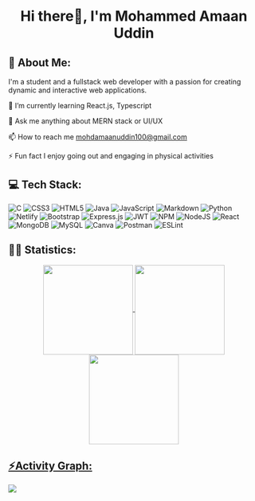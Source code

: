 <h1 align="center">Hi there👋, I'm Mohammed Amaan Uddin</h1>

## 💫 About Me:

I'm a student and a fullstack web developer with a passion for creating dynamic and interactive web applications.

🌱 I’m currently learning React.js, Typescript

💬 Ask me anything about MERN stack or UI/UX

📫 How to reach me mohdamaanuddin100@gmail.com

⚡ Fun fact I enjoy going out and engaging in physical activities

## 💻 Tech Stack:

![C](https://img.shields.io/badge/c-%2300599C.svg?style=for-the-badge&logo=c&logoColor=white) ![CSS3](https://img.shields.io/badge/css3-%231572B6.svg?style=for-the-badge&logo=css3&logoColor=white) ![HTML5](https://img.shields.io/badge/html5-%23E34F26.svg?style=for-the-badge&logo=html5&logoColor=white) ![Java](https://img.shields.io/badge/java-%23ED8B00.svg?style=for-the-badge&logo=java&logoColor=white) ![JavaScript](https://img.shields.io/badge/javascript-%23323330.svg?style=for-the-badge&logo=javascript&logoColor=%23F7DF1E) ![Markdown](https://img.shields.io/badge/markdown-%23000000.svg?style=for-the-badge&logo=markdown&logoColor=white) ![Python](https://img.shields.io/badge/python-3670A0?style=for-the-badge&logo=python&logoColor=ffdd54) ![Netlify](https://img.shields.io/badge/netlify-%23000000.svg?style=for-the-badge&logo=netlify&logoColor=#00C7B7) ![Bootstrap](https://img.shields.io/badge/bootstrap-%23563D7C.svg?style=for-the-badge&logo=bootstrap&logoColor=white) ![Express.js](https://img.shields.io/badge/express.js-%23404d59.svg?style=for-the-badge&logo=express&logoColor=%2361DAFB) ![JWT](https://img.shields.io/badge/JWT-black?style=for-the-badge&logo=JSON%20web%20tokens) ![NPM](https://img.shields.io/badge/NPM-%23000000.svg?style=for-the-badge&logo=npm&logoColor=white) ![NodeJS](https://img.shields.io/badge/node.js-6DA55F?style=for-the-badge&logo=node.js&logoColor=white) ![React](https://img.shields.io/badge/react-%2320232a.svg?style=for-the-badge&logo=react&logoColor=%2361DAFB) ![MongoDB](https://img.shields.io/badge/MongoDB-%234ea94b.svg?style=for-the-badge&logo=mongodb&logoColor=white) ![MySQL](https://img.shields.io/badge/mysql-%2300f.svg?style=for-the-badge&logo=mysql&logoColor=white) ![Canva](https://img.shields.io/badge/Canva-%2300C4CC.svg?style=for-the-badge&logo=Canva&logoColor=white) ![Postman](https://img.shields.io/badge/Postman-FF6C37?style=for-the-badge&logo=postman&logoColor=white) ![ESLint](https://img.shields.io/badge/ESLint-4B3263?style=for-the-badge&logo=eslint&logoColor=white)

## 👨‍💻 Statistics:

<div align="center">  
<a href="https://github.com/amaan-uddin">  
<img align="center" src="http://github-profile-summary-cards.vercel.app/api/cards/stats?username=amaan-uddin&theme=2077" height="180em" />   
<img align="center" src="http://github-profile-summary-cards.vercel.app/api/cards/repos-per-language?username=amaan-uddin&theme=2077" height="180em" />  
<img align="center" src="http://github-profile-summary-cards.vercel.app/api/cards/profile-details?username=amaan-uddin&theme=2077" height="180em" />  
</div>  
<h2 align="left">⚡Activity Graph:</h2>  
<img align="center" src="https://github-readme-activity-graph.vercel.app/graph?username=amaan-uddin&theme=react-dark"/>
